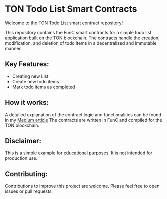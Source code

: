 # TON Todo List Smart Contracts

Welcome to the TON Todo List smart contract repository!

This repository contains the FunC smart contracts for a simple todo list application built on the TON blockchain. The contracts handle the creation, modification, and deletion of todo items in a decentralized and immutable manner.

## Key Features:

* Creating new List
* Create new todo items
* Mark todo items as completed

## How it works:

A detailed explanation of the contract logic and functionalities can be found in my [Medium article](https://medium.com/@Mhbdev/lets-create-a-todo-list-smart-contract-a8fdcbd9d9f0)
The contracts are written in FunC and compiled for the TON blockchain.

## Disclaimer:

This is a simple example for educational purposes. It is not intended for production use.

## Contributing:

Contributions to improve this project are welcome. Please feel free to open issues or pull requests.